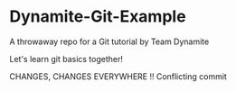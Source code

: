 Dynamite-Git-Example
====================

A throwaway repo for a Git tutorial by Team Dynamite

Let's learn git basics together!

CHANGES, CHANGES EVERYWHERE !! Conflicting commit